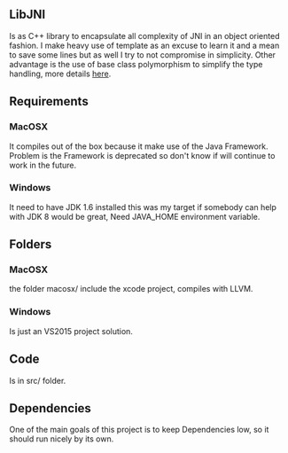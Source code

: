 ## LibJNI
Is as C++ library to encapsulate all complexity of JNI in an object oriented fashion. I make heavy use of template as an excuse to learn it and a mean to save some lines but as well I try to not compromise in simplicity. Other advantage is the use of base class polymorphism to simplify the type handling, more details [here]. 


## Requirements 

### MacOSX
It compiles out of the box because it make use of the Java Framework. Problem is the Framework is deprecated so don't know if will continue to work in the future. 


### Windows 
It need to have JDK 1.6 installed this was my target if somebody can help with JDK 8 would be great, Need JAVA_HOME environment variable. 


## Folders

### MacOSX 

the folder macosx/ include the xcode project, compiles with LLVM. 


### Windows 

Is just an VS2015 project solution. 


## Code 

Is in src/ folder. 


## Dependencies 

One of the main goals of this project is to keep Dependencies low, so it should run nicely by its own.


[here]: https://github.com/cesarvr/JNI/tree/master/src

